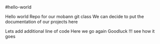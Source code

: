 #hello-world

Hello world Repo for our mobann git class
We can decide to put the documentation of our projects
here

Lets add additional line of code
Here we go again
Goodluck !!!
see how it goes
